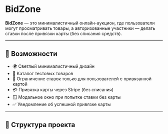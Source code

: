 # BidZone

**BidZone** — это минималистичный онлайн-аукцион, где пользователи могут просматривать товары, а авторизованные участники — делать ставки после привязки карты (без списания средств).

---

## 🚀 Возможности
- 🌍 Светлый минималистичный дизайн
- 🛒 Каталог тестовых товаров
- 🔐 Ограничение ставок только для пользователей с привязанной картой
- 💳 Привязка карты через Stripe (без списания)
- 🪟 Модальное окно при попытке ставки без карты
- ✅ Уведомление об успешной привязке карты

---

## 📂 Структура проекта
